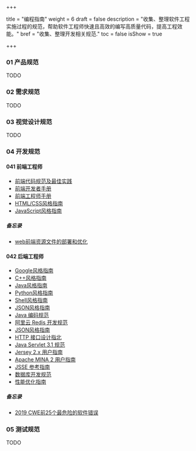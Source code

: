 +++

title = "编程指南"
weight = 6
draft = false
description = "收集、整理软件工程实施过程的规范，帮助软件工程师快速且高效的编写高质量代码，提高工程效能。"
bref = "收集、整理开发相关规范."
toc = false
isShow = true

+++


### 01 产品规范
TODO

### 02 需求规范
TODO

### 03 视觉设计规范
TODO

### 04 开发规范

#### 041 前端工程师
- [前端代码规范及最佳实践](http://coderlmn.github.io/code-standards/)
- [前端开发者手册](https://dwqs.gitbooks.io/frontenddevhandbook/content/)
- [前端工程师手册](https://leohxj.gitbooks.io/front-end-database/content/)
- [HTML/CSS风格指南](https://google.github.io/styleguide/htmlcssguide.html)
- [JavaScript风格指南](https://google.github.io/styleguide/jsguide.html)

##### 备忘录
- [web前端资源文件的部署和优化](https://juejin.im/post/59a50dc1f265da246e6e108f)

#### 042 后端工程师
- [Google风格指南](https://github.com/google/styleguide)
- [C++风格指南](https://google.github.io/styleguide/cppguide.html)
- [Java风格指南](https://google.github.io/styleguide/javaguide.html)
- [Python风格指南](https://google.github.io/styleguide/pyguide.html)
- [Shell风格指南](https://google.github.io/styleguide/shell.xml) 
- [JSON风格指南](https://google.github.io/styleguide/jsoncstyleguide.xml)
- [Java 编码规范](https://waylau.gitbooks.io/java-code-conventions/)
- [阿里云 Redis 开发规范](https://mp.weixin.qq.com/s?__biz=MzIwMjE3MDIwMA==&mid=2247484583&idx=1&sn=fafbfbd454ac9e573a33ba0f61ab4677&chksm=96e38e90a1940786838d55c19391f30aac5d9f69effa8bd3ae6b468279b300d4542fbfd02986#rd)
- [JSON风格指南](https://github.com/darcyliu/google-styleguide/blob/master/JSONStyleGuide.md)
- [HTTP 接口设计指北](https://github.com/bolasblack/http-api-guide)
- [Java Servlet 3.1 规范](https://waylau.gitbooks.io/servlet-3-1-specification/docs/Preface/Preface.html)
- [Jersey 2.x 用户指南](https://waylau.gitbooks.io/jersey-2-user-guide/content/)
- [Apache MINA 2 用户指南](https://waylau.gitbooks.io/apache-mina-2-user-guide/)
- [JSSE 参考指南](https://waylau.gitbooks.io/jsse-reference-guide/Introduction/Introduction.html)
- [数据库开发规范](https://mp.weixin.qq.com/s/SmF7alb330ybMgwLGFqzuA)
- [性能优化指南](https://mp.weixin.qq.com/s/BaDam0UGXJM0EG67UZDNug)

##### 备忘录
- [2019 CWE前25个最危险的软件错误](https://cwe.mitre.org/top25/archive/2019/2019_cwe_top25.html)

### 05 测试规范
TODO
